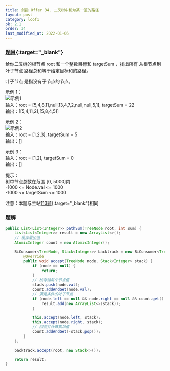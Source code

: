 ```yaml
---
title: 剑指 Offer 34. 二叉树中和为某一值的路径
layout: post
category: lcof1
pk: 2.1
order: 34
last_modified_at: 2022-01-06
---
```


### [题目](https://leetcode.cn/problems/er-cha-shu-zhong-he-wei-mou-yi-zhi-de-lu-jing-lcof/){:target="_blank"}

给你二叉树的根节点 root 和一个整数目标和 targetSum ，找出所有 从根节点到叶子节点 路径总和等于给定目标和的路径。

叶子节点 是指没有子节点的节点。



示例 1：  
![示例1](https://assets.leetcode.com/uploads/2021/01/18/pathsumii1.jpg)  
输入：root = [5,4,8,11,null,13,4,7,2,null,null,5,1], targetSum = 22  
输出：[[5,4,11,2],[5,8,4,5]]

示例 2：  
![示例2](https://assets.leetcode.com/uploads/2021/01/18/pathsum2.jpg)  
输入：root = [1,2,3], targetSum = 5  
输出：[]

示例 3：  
输入：root = [1,2], targetSum = 0  
输出：[]


提示：  
树中节点总数在范围 [0, 5000]内  
-1000 <= Node.val <= 1000  
-1000 <= targetSum <= 1000 

注意：本题与主站[113题](https://leetcode.cn/problems/path-sum-ii/){:target="_blank"}相同

### 题解

```java
public List<List<Integer>> pathSum(TreeNode root, int sum) {
    List<List<Integer>> result = new ArrayList<>();
    // 缓存累加值
    AtomicInteger count = new AtomicInteger();

    BiConsumer<TreeNode, Stack<Integer>> backtrack = new BiConsumer<TreeNode, Stack<Integer>>() {
        @Override
        public void accept(TreeNode node, Stack<Integer> stack) {
            if (node == null) {
                return;
            }
            // 栈存储每个节点值
            stack.push(node.val);
            count.addAndGet(node.val);
            // 满足条件的叶子节点
            if (node.left == null && node.right == null && count.get() == sum) {
                result.add(new ArrayList<>(stack));
            }

            this.accept(node.left, stack);
            this.accept(node.right, stack);
            // 回溯并计算累加值
            count.addAndGet(-stack.pop());
        }
    };

    backtrack.accept(root, new Stack<>());

    return result;
}
```